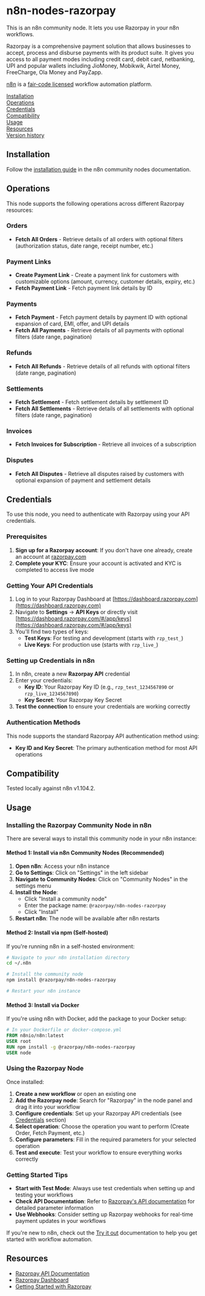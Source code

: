 # n8n-nodes-razorpay

This is an n8n community node. It lets you use Razorpay in your n8n workflows.

Razorpay is a comprehensive payment solution that allows businesses to accept, process and disburse payments with its product suite. It gives you access to all payment modes including credit card, debit card, netbanking, UPI and popular wallets including JioMoney, Mobikwik, Airtel Money, FreeCharge, Ola Money and PayZapp.

[n8n](https://n8n.io/) is a [fair-code licensed](https://docs.n8n.io/reference/license/) workflow automation platform.

[Installation](#installation)  
[Operations](#operations)  
[Credentials](#credentials)  <!-- delete if no auth needed -->  
[Compatibility](#compatibility)  
[Usage](#usage)  <!-- delete if not using this section -->  
[Resources](#resources)  
[Version history](#version-history)  <!-- delete if not using this section -->  

## Installation

Follow the [installation guide](https://docs.n8n.io/integrations/community-nodes/installation/) in the n8n community nodes documentation.

## Operations

This node supports the following operations across different Razorpay resources:

### Orders
- **Fetch All Orders** - Retrieve details of all orders with optional filters (authorization status, date range, receipt number, etc.)

### Payment Links
- **Create Payment Link** - Create a payment link for customers with customizable options (amount, currency, customer details, expiry, etc.)
- **Fetch Payment Link** - Fetch payment link details by ID

### Payments
- **Fetch Payment** - Fetch payment details by payment ID with optional expansion of card, EMI, offer, and UPI details
- **Fetch All Payments** - Retrieve details of all payments with optional filters (date range, pagination)

### Refunds
- **Fetch All Refunds** - Retrieve details of all refunds with optional filters (date range, pagination)

### Settlements
- **Fetch Settlement** - Fetch settlement details by settlement ID
- **Fetch All Settlements** - Retrieve details of all settlements with optional filters (date range, pagination)

### Invoices
- **Fetch Invoices for Subscription** - Retrieve all invoices of a subscription

### Disputes
- **Fetch All Disputes** - Retrieve all disputes raised by customers with optional expansion of payment and settlement details

## Credentials

To use this node, you need to authenticate with Razorpay using your API credentials.

### Prerequisites

1. **Sign up for a Razorpay account**: If you don't have one already, create an account at [razorpay.com](https://razorpay.com)
2. **Complete your KYC**: Ensure your account is activated and KYC is completed to access live mode

### Getting Your API Credentials

1. Log in to your Razorpay Dashboard at [https://dashboard.razorpay.com](https://dashboard.razorpay.com)
2. Navigate to **Settings** → **API Keys** or directly visit [https://dashboard.razorpay.com/#/app/keys](https://dashboard.razorpay.com/#/app/keys)
3. You'll find two types of keys:
   - **Test Keys**: For testing and development (starts with `rzp_test_`)
   - **Live Keys**: For production use (starts with `rzp_live_`)

### Setting up Credentials in n8n

1. In n8n, create a new **Razorpay API** credential
2. Enter your credentials:
   - **Key ID**: Your Razorpay Key ID (e.g., `rzp_test_1234567890` or `rzp_live_1234567890`)
   - **Key Secret**: Your Razorpay Key Secret
3. **Test the connection** to ensure your credentials are working correctly


### Authentication Methods

This node supports the standard Razorpay API authentication method using:
- **Key ID and Key Secret**: The primary authentication method for most API operations

## Compatibility

Tested locally against n8n v1.104.2.

## Usage

### Installing the Razorpay Community Node in n8n

There are several ways to install this community node in your n8n instance:

#### Method 1: Install via n8n Community Nodes (Recommended)

1. **Open n8n**: Access your n8n instance
2. **Go to Settings**: Click on "Settings" in the left sidebar
3. **Navigate to Community Nodes**: Click on "Community Nodes" in the settings menu
4. **Install the Node**: 
   - Click "Install a community node"
   - Enter the package name: `@razorpay/n8n-nodes-razorpay`
   - Click "Install"
5. **Restart n8n**: The node will be available after n8n restarts

#### Method 2: Install via npm (Self-hosted)

If you're running n8n in a self-hosted environment:

```bash
# Navigate to your n8n installation directory
cd ~/.n8n

# Install the community node
npm install @razorpay/n8n-nodes-razorpay

# Restart your n8n instance
```

#### Method 3: Install via Docker

If you're using n8n with Docker, add the package to your Docker setup:

```dockerfile
# In your Dockerfile or docker-compose.yml
FROM n8nio/n8n:latest
USER root
RUN npm install -g @razorpay/n8n-nodes-razorpay
USER node
```

### Using the Razorpay Node

Once installed:

1. **Create a new workflow** or open an existing one
2. **Add the Razorpay node**: Search for "Razorpay" in the node panel and drag it into your workflow
3. **Configure credentials**: Set up your Razorpay API credentials (see [Credentials](#credentials) section)
4. **Select operation**: Choose the operation you want to perform (Create Order, Fetch Payment, etc.)
5. **Configure parameters**: Fill in the required parameters for your selected operation
6. **Test and execute**: Test your workflow to ensure everything works correctly

### Getting Started Tips

- **Start with Test Mode**: Always use test credentials when setting up and testing your workflows
- **Check API Documentation**: Refer to [Razorpay's API documentation](https://docs.razorpay.com) for detailed parameter information
- **Use Webhooks**: Consider setting up Razorpay webhooks for real-time payment updates in your workflows

If you're new to n8n, check out the [Try it out](https://docs.n8n.io/try-it-out/) documentation to help you get started with workflow automation.

## Resources

* [Razorpay API Documentation](https://docs.razorpay.com)
* [Razorpay Dashboard](https://dashboard.razorpay.com)
* [Getting Started with Razorpay](https://docs.razorpay.com/docs/getting-started)